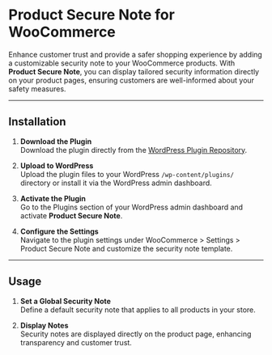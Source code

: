 # Product Secure Note for WooCommerce

Enhance customer trust and provide a safer shopping experience by adding a customizable security note to your WooCommerce products. With **Product Secure Note**, you can display tailored security information directly on your product pages, ensuring customers are well-informed about your safety measures.

---

## Installation

1. **Download the Plugin**  
   Download the plugin directly from the [WordPress Plugin Repository](https://wordpress.org/plugins/product-secure-note/).

2. **Upload to WordPress**  
   Upload the plugin files to your WordPress `/wp-content/plugins/` directory or install it via the WordPress admin dashboard.

3. **Activate the Plugin**  
   Go to the Plugins section of your WordPress admin dashboard and activate **Product Secure Note**.

4. **Configure the Settings**  
   Navigate to the plugin settings under WooCommerce > Settings > Product Secure Note and customize the security note template.

---

## Usage

1. **Set a Global Security Note**  
   Define a default security note that applies to all products in your store.

2. **Display Notes**  
   Security notes are displayed directly on the product page, enhancing transparency and customer trust.
